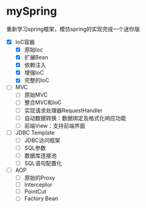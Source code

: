 # mySpring

重新学习spring框架，模仿spring的实现完成一个迷你版

- [x]  IoC容器
    - [x]  原始Ioc
    - [x]  扩展Bean
    - [x]  依赖注入
    - [x]  增强IoC
    - [x]  完整的IoC
- [ ]  MVC
    - [ ]  原始MVC
    - [ ]  整合MVC和IoC
    - [ ]  实现请求处理器RequestHandler
    - [ ]  自动数据转换：数据绑定及格式化响应功能
    - [ ]  前端View：支持前端界面
- [ ]  JDBC Template
    - [ ]  JDBC访问框架
    - [ ]  SQL参数
    - [ ]  数据库连接池
    - [ ]  SQL语句配置化
- [ ]  AOP
    - [ ]  原始的Proxy
    - [ ]  Interceptor
    - [ ]  PointCut
    - [ ]  Factory Bean
